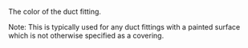 ﻿The color of the duct fitting.

Note: This is typically used for any duct fittings with a painted surface which is not otherwise specified as a covering.
